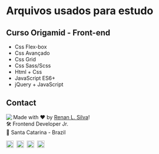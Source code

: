 # Arquivos usados para estudo

## Curso Origamid - Front-end

-   Css Flex-box
-   Css Avançado
-   Css Grid
-   Css Sass/Scss
-   Html + Css
-   JavaScript ES6+
-   jQuery + JavaScript

## Contact

<img align="left" src="https://avatars.githubusercontent.com/renyzeraa?size=100">

Made with ❤️ by [Renan L. Silva](https://github.com/renyzeraa)! <br>
🛠 Frontend Developer Jr. <br>
📍 Santa Catarina - Brazil <br>

<a href="https://www.linkedin.com/in/renyzeraa" target="_blank"><img src="https://img.shields.io/badge/LinkedIn-0077B5?style=flat&logo=linkedin&logoColor=white" alt="LinkedIn Badge" height="20"></a>&nbsp;
<a href="mailto:renansilvaytb@gmail.com" target="_blank"><img src="https://img.shields.io/badge/Gmail-D14836?style=flat&logo=gmail&logoColor=white" alt="Gmail Badge" height="20"></a>&nbsp;
<a href="#"><img src="https://img.shields.io/badge/Discord-%237289DA.svg?logo=discord&logoColor=white" title="renan_s#7826" alt="Discord Badge" height="20"></a>&nbsp;
<a href="https://www.github.com/renyzeraa" target="_blank"><img src="https://img.shields.io/badge/GitHub-100000?style=flat&logo=github&logoColor=white" alt="GitHub Badge" height="20"></a>&nbsp;

<br clear="left"/>
